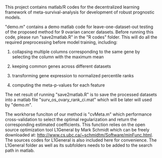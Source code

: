 This project contains matlab/R codes for the decentralized learning framework of meta-survival-analysis for development of robust prognostic models. 

"demo.m" contains a demo matlab code for leave-one-dataset-out testing of the proposed method for 9 ovarian cancer datasets. Before running this code, please run "save2matlab.R" in the "R codes" folder. This will do all the required preprocessing before model training, including:

1) collapsing multiple columns corresponding to the same gene by selecting the column with the maximum mean

2) keeping common genes across different datasets

3) transforming gene expression to normalized percentile ranks

4) computing the meta-p-values for each feature

The net result of running "save2matlab.R" is to save the processed datasets into a matlab file "surv_os_ovary_rank_ci.mat" which will be later will used by "demo.m".

The workhorse funciton of our method is "cvMeta.m" which performance cross-validation to select the optimal regularization and return the corresponding estimated coefficients. This function relies on the open source optimization tool L1General by Mark Schmidt which can be freely downloaded at: http://www.cs.ubc.ca/~schmidtm/Software/minFunc.html. The sources codes for L1General is also included here for convenience. The L1General folder as well as its subfolders needs to be added to the search path in matlab. 

